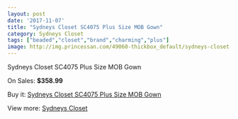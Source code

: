 ```yaml
---
layout: post
date: '2017-11-07'
title: "Sydneys Closet SC4075 Plus Size MOB Gown"
category: Sydneys Closet
tags: ["beaded","closet","brand","charming","plus"]
image: http://img.princessan.com/49060-thickbox_default/sydneys-closet-sc4075-plus-size-mob-gown.jpg
---
```

Sydneys Closet SC4075 Plus Size MOB Gown

On Sales: **$358.99**
<a href="https://www.princessan.com/en/sydneys-closet/22178-sydneys-closet-sc4075-plus-size-mob-gown.html"><amp-img layout="responsive" width="600" height="600" src="//img.princessan.com/49060-thickbox_default/sydneys-closet-sc4075-plus-size-mob-gown.jpg" alt="Sydneys Closet SC4075 Plus Size MOB Gown 0" /></a>
<a href="https://www.princessan.com/en/sydneys-closet/22178-sydneys-closet-sc4075-plus-size-mob-gown.html"><amp-img layout="responsive" width="600" height="600" src="//img.princessan.com/49061-thickbox_default/sydneys-closet-sc4075-plus-size-mob-gown.jpg" alt="Sydneys Closet SC4075 Plus Size MOB Gown 1" /></a>

Buy it: [Sydneys Closet SC4075 Plus Size MOB Gown](https://www.princessan.com/en/sydneys-closet/22178-sydneys-closet-sc4075-plus-size-mob-gown.html "Sydneys Closet SC4075 Plus Size MOB Gown")

View more: [Sydneys Closet](https://www.princessan.com/en/63-sydneys-closet "Sydneys Closet")